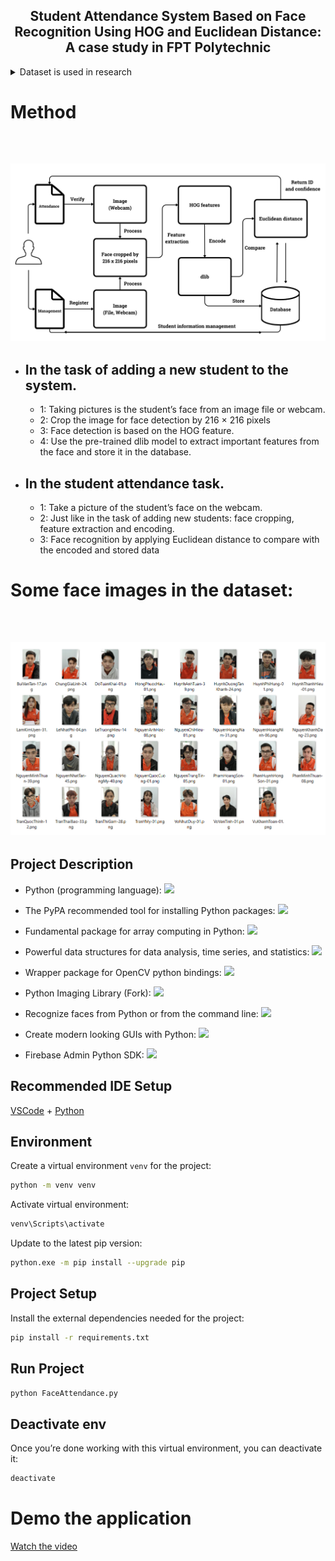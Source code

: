 <div align="center">
    <h2 align="center">
  Student Attendance System Based on Face Recognition Using HOG and Euclidean Distance: A case study in FPT Polytechnic
    </h2>
</div>


<details>
  <summary>Dataset is used in research</summary>
    <ol>
      <a >Data includes facial photos of FPT Polytechnic students</a>
      </br>
    <a href="https://mega.nz/file/NJATiDYC#Flio3w_yBewoe8M4xYSCeeXvO_UeJTxLSR1tAsUxfKE">Faces of students at FPT Polytechnic (click here)</a>
</ol>
</details>


# Method
</br>
<h2 align="center">
  <img src="/assets/images/method.png" alt="method" width="600">
</h2>

- ## In the task of adding a new student to the system.
    - 1: Taking pictures is the student’s face from an image file or webcam.
    - 2: Crop the image for face detection by 216 × 216 pixels 
    - 3: Face detection is based on the HOG feature.
    - 4: Use the pre-trained dlib model to extract important features from the face and store it in the database.
- ## In the student attendance task.
    - 1: Take a picture of the student’s face on the webcam.
    - 2: Just like in the task of adding new students: face cropping, feature
extraction and encoding.
    - 3: Face recognition by applying Euclidean distance to compare with the encoded and stored data

# Some face images in the dataset:
<br/>
<h2 align="center">
  <img src="/assets/images/imagefromstudents.png" alt="method" width="600">
</h2>

## Project Description

- Python (programming language): <a href="https://www.python.org/downloads/release/python-31010/" alt="Python"><img src="https://img.shields.io/badge/python-v3.8.8-blue?logo=python" /></a>

- The PyPA recommended tool for installing Python packages: <a href="https://pypi.org/project/pip/" alt="pip"><img src="https://img.shields.io/badge/pypi-v23.1.2-blue?logo=pypi" /></a>

- Fundamental package for array computing in Python: <a href="https://numpy.org/" alt="numpy"><img src="https://img.shields.io/badge/numpy-v1.24.3-blue?logo=numpy" /></a>

- Powerful data structures for data analysis, time series, and statistics: <a href="https://pandas.pydata.org/" alt="pandas"><img src="https://img.shields.io/badge/pandas-v2.0.2-blue?logo=pandas" /></a>

- Wrapper package for OpenCV python bindings: <a href="https://github.com/opencv/opencv-python" alt="opencv-python"><img src="https://img.shields.io/badge/opencv python-v4.7.0.72-blue?logo=opencv" /></a>

- Python Imaging Library (Fork): <a href="https://pypi.org/project/Pillow/" alt="PIL"><img src="https://img.shields.io/badge/PIL-v9.5.0-blue?logo=PIL" /></a>

- Recognize faces from Python or from the command line: <a href="https://github.com/ageitgey/face_recognition" alt="face_recognition"><img src="https://img.shields.io/badge/face_recognition-v1.3.0-blue?logo=face_recognition" /></a>

- Create modern looking GUIs with Python: <a href="https://customtkinter.tomschimansky.com/" alt="customtkinter"><img src="https://img.shields.io/badge/customtkinter-v5.1.3-blue?logo=customtkinter" /></a>

- Firebase Admin Python SDK: <a href="https://pypi.org/project/firebase-admin/" alt="firebase_admin"><img src="https://img.shields.io/badge/firebase_admin-v6.1.0-blue?logo=firebase_admin" /></a>

## Recommended IDE Setup

[VSCode](https://code.visualstudio.com/) + [Python](https://www.python.org/downloads/release/python-31010/)

## Environment

Create a virtual environment `venv` for the project:

```sh
python -m venv venv
```

Activate virtual environment:

```sh
venv\Scripts\activate
```

Update to the latest pip version:

```sh
python.exe -m pip install --upgrade pip
```

## Project Setup

Install the external dependencies needed for the project:

```sh
pip install -r requirements.txt
```

## Run Project

```sh
python FaceAttendance.py
```

## Deactivate env

Once you’re done working with this virtual environment, you can deactivate it:

```sh
deactivate
```



# Demo the application

[Watch the video](https://www.youtube.com/watch?v=lJmntWEeC9Y)
